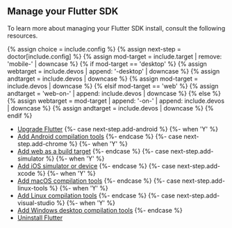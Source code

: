 ## Manage your Flutter SDK

To learn more about managing your Flutter SDK install,
consult the following resources.

{% assign choice = include.config %}
{% assign next-step = doctor[include.config] %}
{% assign mod-target = include.target | remove: 'mobile-' | downcase %}
{% if mod-target == 'desktop' %}
  {% assign webtarget = include.devos | append: '-desktop' | downcase %}
  {% assign andtarget = include.devos | downcase %}
  {% assign mod-target = include.devos | downcase %}
{% elsif mod-target == 'web' %}
  {% assign andtarget = 'web-on-' | append: include.devos | downcase %}
{% else %}
  {% assign webtarget = mod-target | append: '-on-' | append: include.devos | downcase %}
  {% assign andtarget = include.devos | downcase %}
{% endif %}

* [Upgrade Flutter][upgrade]
{%- case next-step.add-android %}
{%- when 'Y' %}
* [Add Android compilation tools](/platform-integration/android/setup)
{%- endcase %}
{%- case next-step.add-chrome %}
{%- when 'Y' %}
* [Add web as a build target](/platform-integration/web/setup)
{%- endcase %}
{%- case next-step.add-simulator %}
{%- when 'Y' %}
* [Add iOS simulator or device](/platform-integration/ios/setup)
{%- endcase %}
{%- case next-step.add-xcode %}
{%- when 'Y' %}
* [Add macOS compilation tools](/platform-integration/macos/setup)
{%- endcase %}
{%- case next-step.add-linux-tools %}
{%- when 'Y' %}
* [Add Linux compilation tools](/platform-integration/linux/setup)
{%- endcase %}
{%- case next-step.add-visual-studio %}
{%- when 'Y' %}
* [Add Windows desktop compilation tools](/platform-integration/windows/setup)
{%- endcase %}
* [Uninstall Flutter][uninstall]

[upgrade]: /install/upgrade
[uninstall]: /install/uninstall?tab-save-dev-os={{include.devos}}
